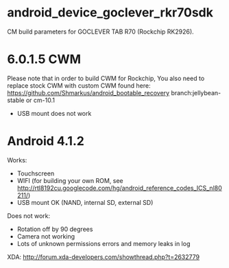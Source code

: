 android_device_goclever_rkr70sdk
================================

CM build parameters for GOCLEVER TAB R70 (Rockchip RK2926).

6.0.1.5 CWM
===========
Please note that in order to build CWM for Rockchip, You also need to replace
stock CWM with custom CWM found here: 
https://github.com/Shmarkus/android_bootable_recovery branch:jellybean-stable or cm-10.1
- USB mount does not work

Android 4.1.2 
=============
Works:
- Touchscreen
- WIFI (for building your own ROM, see http://rtl8192cu.googlecode.com/hg/android_reference_codes_ICS_nl80211/)
- USB mount OK (NAND, internal SD, external SD)

Does not work:
- Rotation off by 90 degrees
- Camera not working
- Lots of unknown permissions errors and memory leaks in log

XDA: http://forum.xda-developers.com/showthread.php?t=2632779
